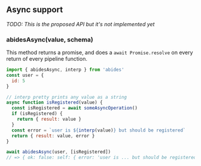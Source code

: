 
## Async support

*TODO: This is the proposed API but it's not implemented yet*

### abidesAsync(value, schema)

This method returns a promise, and does a `await Promise.resolve` on every return of every pipeline function.

```javascript
import { abidesAsync, interp } from 'abides'
const user = {
  id: 5
}

// interp pretty prints any value as a string
async function isRegistered(value) {
  const isRegistered = await someAsyncOperation()
  if (isRegistered) {
    return { result: value }
  }
  const error = `user is ${interp(value)} but should be registered`
  return { result: value, error }
}

await abidesAsync(user, [isRegistered])
// => { ok: false: self: { error: 'user is ... but should be registered' } }
```
